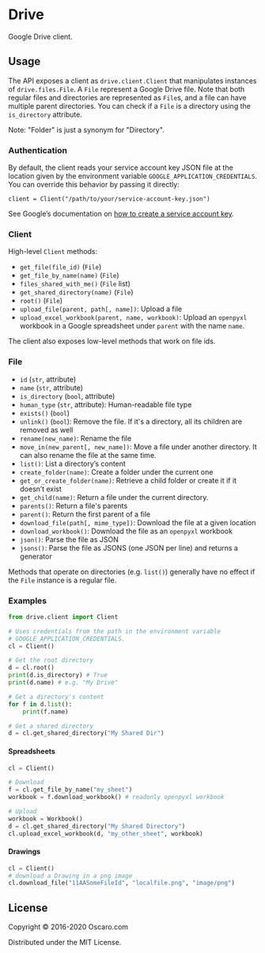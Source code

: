# Drive

Google Drive client.

## Usage

The API exposes a client as `drive.client.Client` that manipulates instances of
`drive.files.File`. A `File` represent a Google Drive file. Note that both
regular files and directories are represented as `File`s, and a file can have
multiple parent directories. You can check if a `File` is a directory using the
`is_directory` attribute.

Note: "Folder" is just a synonym for "Directory".

### Authentication

By default, the client reads your service account key JSON file at the location
given by the environment variable `GOOGLE_APPLICATION_CREDENTIALS`. You can
override this behavior by passing it directly:

    client = Client("/path/to/your/service-account-key.json")


See Google’s documentation on [how to create a service account key][k].

[k]: https://cloud.google.com/iam/docs/creating-managing-service-account-keys

### Client

High-level `Client` methods:

* `get_file(file_id)` (`File`)
* `get_file_by_name(name)` (`File`)
* `files_shared_with_me()` (`File` list)
* `get_shared_directory(name)` (`File`)
* `root()` (`File`)
* `upload_file(parent, path[, name])`: Upload a file
* `upload_excel_workbook(parent, name, workbook)`: Upload an `openpyxl`
  workbook in a Google spreadsheet under `parent` with the name `name`.

The client also exposes low-level methods that work on file ids.

### File

* `id` (`str`, attribute)
* `name` (`str`, attribute)
* `is_directory` (`bool`, attribute)
* `human_type` (`str`, attribute): Human-readable file type
* `exists()` (`bool`)
* `unlink()` (`bool`): Remove the file. If it's a directory, all its children
  are removed as well
* `rename(new_name)`: Rename the file
* `move_in(new_parent[, new_name])`: Move a file under another directory. It
  can also rename the file at the same time.
* `list()`: List a directory’s content
* `create_folder(name)`: Create a folder under the current one
* `get_or_create_folder(name)`: Retrieve a child folder or create it if it
  doesn’t exist
* `get_child(name)`: Return a file under the current directory.
* `parents()`: Return a file's parents
* `parent()`: Return the first parent of a file
* `download_file(path[, mime_type])`: Download the file at a given location
* `download_workbook()`: Download the file as an `openpyxl` workbook
* `json()`: Parse the file as JSON
* `jsons()`: Parse the file as JSONS (one JSON per line) and returns a generator

Methods that operate on directories (e.g. `list()`) generally have no effect if
the `File` instance is a regular file.

### Examples

```python
from drive.client import Client

# Uses credentials from the path in the environment variable
# GOOGLE_APPLICATION_CREDENTIALS.
cl = Client()

# Get the root directory
d = cl.root()
print(d.is_directory) # True
print(d.name) # e.g. "My Drive"

# Get a directory's content
for f in d.list():
    print(f.name)

# Get a shared directory
d = cl.get_shared_directory("My Shared Dir")
```

#### Spreadsheets

```python
cl = Client()

# Download
f = cl.get_file_by_name("my_sheet")
workbook = f.download_workbook() # readonly openpyxl workbook

# Upload
workbook = Workbook()
d = cl.get_shared_directory("My Shared Directory")
cl.upload_excel_workbook(d, "my_other_sheet", workbook)
```

#### Drawings

```python
cl = Client()
# download a Drawing in a png image
cl.download_file("11AASomeFileId", "localfile.png", "image/png")
```

## License

Copyright © 2016-2020 Oscaro.com

Distributed under the MIT License.
